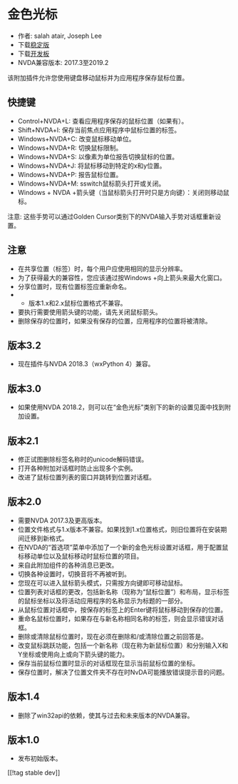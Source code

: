 # 金色光标 #

* 作者: salah atair, Joseph Lee
* 下载[稳定版][1]
* 下载[开发板][2]
* NVDA兼容版本: 2017.3至2019.2

该附加插件允许您使用键盘移动鼠标并为应用程序保存鼠标位置。

## 快捷键

* Control+NVDA+L: 查看应用程序保存的鼠标位置（如果有）。
* Shift+NVDA+l: 保存当前焦点应用程序中鼠标位置的标签。
* Windows+NVDA+C: 改变鼠标移动单位。
* Windows+NVDA+R: 切换鼠标限制。
* Windows+NVDA+S: 以像素为单位报告切换鼠标的位置。
* Windows+NVDA+J: 将鼠标移动到特定的x和y位置。
* Windows+NVDA+P: 报告鼠标位置。
* Windows+NVDA+M: sswitch鼠标箭头打开或关闭。
* Windows + NVDA +箭头键（当鼠标箭头打开时只是方向键）：关闭则移动鼠标。

注意: 这些手势可以通过Golden Cursor类别下的NVDA输入手势对话框重新设置。

## 注意

* 在共享位置（标签）时，每个用户应使用相同的显示分辨率。
* 为了获得最大的兼容性，您应该通过按Windows +向上箭头来最大化窗口。
* 分享位置时，现有位置标签应重新命名。
* * 版本1.x和2.x鼠标位置格式不兼容。
* 要执行需要使用箭头键的功能，请先关闭鼠标箭头。
* 删除保存的位置时，如果没有保存的位置，应用程序的位置将被清除。

## 版本3.2

* 现在插件与NVDA 2018.3（wxPython 4）兼容。

## 版本3.0

* 如果使用NVDA 2018.2，则可以在“金色光标”类别下的新的设置见面中找到附加设置。

## 版本2.1

* 修正试图删除标签名称时的unicode解码错误。
* 打开各种附加对话框时防止出现多个实例。
* 改进了鼠标位置列表的窗口并跳转到位置对话框。

## 版本2.0

* 需要NVDA 2017.3及更高版本。
* 位置文件格式与1.x版本不兼容。如果找到1.x位置格式，则旧位置将在安装期间迁移到新格式。
* 在NVDA的“首选项”菜单中添加了一个新的金色光标设置对话框，用于配置鼠标移动单位以及鼠标移动时鼠标位置的项目。
* 来自此附加组件的各种消息已更改。
* 切换各种设置时，切换音将不再被听到。
* 您现在可以进入鼠标箭头模式，只需按方向键即可移动鼠标。
* 位置列表对话框的更改，包括新名称（现称为“鼠标位置”）和布局，显示标签的鼠标坐标以及将活动应用程序的名称显示为标题的一部分。
* 从鼠标位置对话框中，按保存的标签上的Enter键将鼠标移动到保存的位置。
* 重命名鼠标位置时，如果存在与新名称相同名称的标签，则会显示错误对话框。
* 删除或清除鼠标位置时，现在必须在删除和/或清除位置之前回答是。
* 改变鼠标跳跃功能，包括一个新名称（现在称为新鼠标位置）和分别输入X和Y坐标或使用向上或向下箭头键的能力。
* 保存当前鼠标位置时显示的对话框现在显示当前鼠标位置的坐标。
* 保存位置时，解决了位置文件夹不存在时NvDA可能播放错误提示音的问题。

## 版本1.4

* 删除了win32api的依赖，使其与过去和未来版本的NVDA兼容。

## 版本1.0

* 发布初始版本。

[[!tag stable dev]]

[1]: https://addons.nvda-project.org/files/get.php?file=gc

[2]: https://addons.nvda-project.org/files/get.php?file=gc-dev
